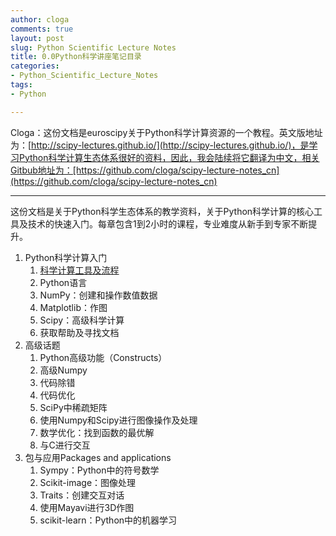```yaml
---
author: cloga
comments: true
layout: post
slug: Python Scientific Lecture Notes
title: 0.0Python科学讲座笔记目录
categories:
- Python_Scientific_Lecture_Notes
tags:
- Python

---
```

Cloga：这份文档是euroscipy关于Python科学计算资源的一个教程。英文版地址为：[http://scipy-lectures.github.io/](http://scipy-lectures.github.io/)，是学习Python科学计算生态体系很好的资料，因此，我会陆续将它翻译为中文，相关Gitbub地址为：[https://github.com/cloga/scipy-lecture-notes_cn](https://github.com/cloga/scipy-lecture-notes_cn)

***

这份文档是关于Python科学生态体系的教学资料，关于Python科学计算的核心工具及技术的快速入门。每章包含1到2小时的课程，专业难度从新手到专家不断提升。

1. Python科学计算入门
	1. [科学计算工具及流程](http://cloga.info/python_scientific_lecture_notes/2014/12/14/Scientific_computing_with_tools_and_workflow/)
	2. Python语言
	3. NumPy：创建和操作数值数据
	4. Matplotlib：作图
	5. Scipy：高级科学计算
	6. 获取帮助及寻找文档
2. 高级话题
	1. Python高级功能（Constructs）
	2. 高级Numpy
	3. 代码除错
	4. 代码优化
	5. SciPy中稀疏矩阵
	6. 使用Numpy和Scipy进行图像操作及处理
	7. 数学优化：找到函数的最优解
	8. 与C进行交互
3. 包与应用Packages and applications
	1. Sympy：Python中的符号数学
	2. Scikit-image：图像处理
	3. Traits：创建交互对话
	4. 使用Mayavi进行3D作图
	5. scikit-learn：Python中的机器学习
